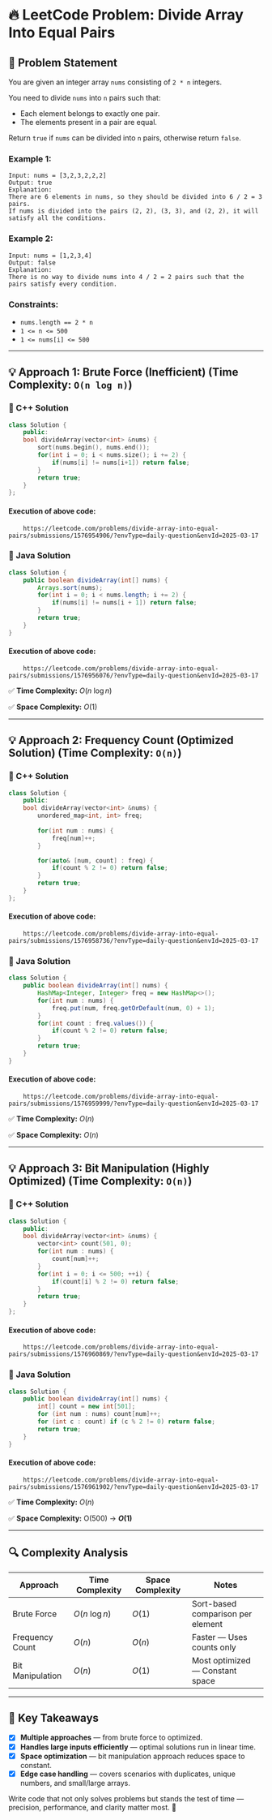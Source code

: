 # 🔥 LeetCode Problem: Divide Array Into Equal Pairs

## 📌 Problem Statement

You are given an integer array `nums` consisting of `2 * n` integers.

You need to divide `nums` into `n` pairs such that:

- Each element belongs to exactly one pair.
- The elements present in a pair are equal.

Return `true` if `nums` can be divided into `n` pairs, otherwise return `false`.

### Example 1:

```plaintext
Input: nums = [3,2,3,2,2,2]
Output: true
Explanation: 
There are 6 elements in nums, so they should be divided into 6 / 2 = 3 pairs.
If nums is divided into the pairs (2, 2), (3, 3), and (2, 2), it will satisfy all the conditions.
```

### Example 2:

```plaintext
Input: nums = [1,2,3,4]
Output: false
Explanation: 
There is no way to divide nums into 4 / 2 = 2 pairs such that the pairs satisfy every condition.
```

### Constraints:

- `nums.length == 2 * n`
- `1 <= n <= 500`
- `1 <= nums[i] <= 500`

---

## 💡 Approach 1: Brute Force (Inefficient) (Time Complexity: `O(n log n)`)

### 🔧 C++ Solution

```cpp
class Solution {
    public:
    bool divideArray(vector<int> &nums) {
        sort(nums.begin(), nums.end());
        for(int i = 0; i < nums.size(); i += 2) {
            if(nums[i] != nums[i+1]) return false;
        }
        return true;
    }
};
```

#### Execution of above code:
```link
    https://leetcode.com/problems/divide-array-into-equal-pairs/submissions/1576954906/?envType=daily-question&envId=2025-03-17
```

### 🔧 Java Solution

```java
class Solution {
    public boolean divideArray(int[] nums) {
        Arrays.sort(nums);
        for(int i = 0; i < nums.length; i += 2) {
            if(nums[i] != nums[i + 1]) return false;
        }
        return true;
    }
}
```

#### Execution of above code:
```link
    https://leetcode.com/problems/divide-array-into-equal-pairs/submissions/1576956076/?envType=daily-question&envId=2025-03-17
```

✅ **Time Complexity:** $O(n\ \log n)$

✅ **Space Complexity:** $O(1)$

---

## 💡 Approach 2: Frequency Count (Optimized Solution) (Time Complexity: `O(n)`)

### 🔧 C++ Solution

```cpp
class Solution {
    public:
    bool divideArray(vector<int> &nums) {
        unordered_map<int, int> freq;
    
        for(int num : nums) {
            freq[num]++;
        }

        for(auto& [num, count] : freq) {
            if(count % 2 != 0) return false;
        }
        return true;
    }
};
```

#### Execution of above code:
```link
    https://leetcode.com/problems/divide-array-into-equal-pairs/submissions/1576958736/?envType=daily-question&envId=2025-03-17
```

### 🔧 Java Solution

```java
class Solution {
    public boolean divideArray(int[] nums) {
        HashMap<Integer, Integer> freq = new HashMap<>();
        for(int num : nums) {
            freq.put(num, freq.getOrDefault(num, 0) + 1);
        }
        for(int count : freq.values()) {
            if(count % 2 != 0) return false;
        }
        return true;
    }
}
```

#### Execution of above code:
```link
    https://leetcode.com/problems/divide-array-into-equal-pairs/submissions/1576959999/?envType=daily-question&envId=2025-03-17
```

✅ **Time Complexity:** $O(n)$

✅ **Space Complexity:** $O(n)$

---

## 💡 Approach 3: Bit Manipulation (Highly Optimized) (Time Complexity: `O(n)`)

### 🔧 C++ Solution

```cpp
class Solution {
    public:
    bool divideArray(vector<int> &nums) {
        vector<int> count(501, 0);
        for(int num : nums) {
            count[num]++;
        }
        for(int i = 0; i <= 500; ++i) {
            if(count[i] % 2 != 0) return false;
        }
        return true;
    }
};
```

#### Execution of above code:
```link
    https://leetcode.com/problems/divide-array-into-equal-pairs/submissions/1576960869/?envType=daily-question&envId=2025-03-17
```

### 🔧 Java Solution

```java
class Solution {
    public boolean divideArray(int[] nums) {
        int[] count = new int[501];
        for (int num : nums) count[num]++;
        for (int c : count) if (c % 2 != 0) return false;
        return true;
    }
}
```

#### Execution of above code:
```link
    https://leetcode.com/problems/divide-array-into-equal-pairs/submissions/1576961902/?envType=daily-question&envId=2025-03-17
```

✅ **Time Complexity:** $O(n)$

✅ **Space Complexity:** O(500) → **$O(1)$**

---

## 🔍 Complexity Analysis

| Approach              | Time Complexity | Space Complexity | Notes                              |
| --------------------- | ---------------- | ---------------- | ---------------------------------- |
| Brute Force           | $O(n\ \log n)$       | $O(1)$             | Sort-based comparison per element  |
| Frequency Count       | $O(n)$             | $O(n)$             | Faster — Uses counts only        |
| Bit Manipulation      | $O(n)$             | $O(1)$             | Most optimized — Constant space  |

---

## 🏅 Key Takeaways

- [x] **Multiple approaches** — from brute force to optimized.
- [x] **Handles large inputs efficiently** — optimal solutions run in linear time.
- [x] **Space optimization** — bit manipulation approach reduces space to constant.
- [x] **Edge case handling** — covers scenarios with duplicates, unique numbers, and small/large arrays.

Write code that not only solves problems but stands the test of time — precision, performance, and clarity matter most. 🎯

